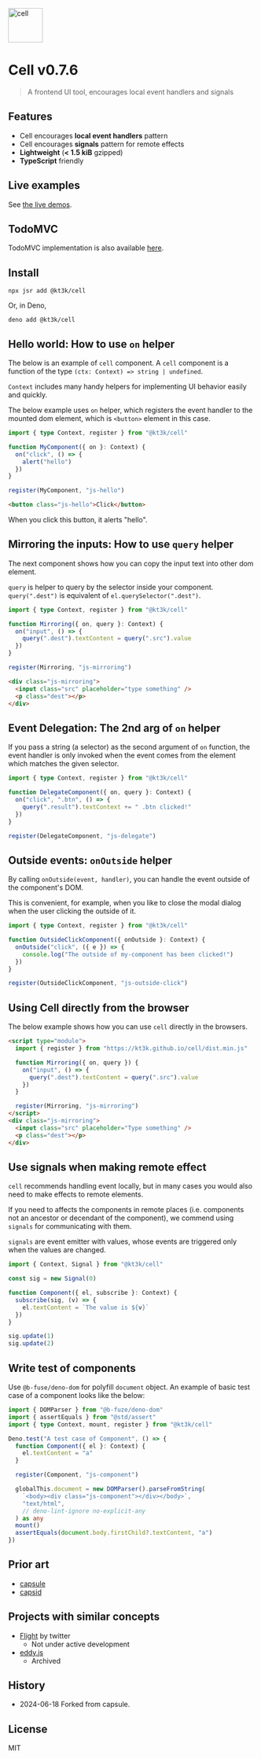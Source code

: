 <img src="https://kt3k.github.io/cell/cell-logo.svg" width="70" alt="cell" />

# Cell v0.7.6

> A frontend UI tool, encourages local event handlers and signals

## Features

- Cell encourages **local event handlers** pattern
- Cell encourages **signals** pattern for remote effects
- **Lightweight** (**< 1.5 kiB** gzipped)
- **TypeScript** friendly

## Live examples

See [the live demos](https://kt3k.github.io/cell).

## TodoMVC

TodoMVC implementation is also available
[here](https://github.com/kt3k/cell-todomvc).

## Install

```
npx jsr add @kt3k/cell
```

Or, in Deno,

```
deno add @kt3k/cell
```

## Hello world: How to use `on` helper

The below is an example of `cell` component. A `cell` component is a function of
the type `(ctx: Context) => string | undefined`.

`Context` includes many handy helpers for implementing UI behavior easily and
quickly.

The below example uses `on` helper, which registers the event handler to the
mounted dom element, which is `<button>` element in this case.

```ts
import { type Context, register } from "@kt3k/cell"

function MyComponent({ on }: Context) {
  on("click", () => {
    alert("hello")
  })
}

register(MyComponent, "js-hello")
```

```html
<button class="js-hello">Click</button>
```

When you click this button, it alerts "hello".

## Mirroring the inputs: How to use `query` helper

The next component shows how you can copy the input text into other dom element.

`query` is helper to query by the selector inside your component.
`query(".dest")` is equivalent of `el.querySelector(".dest")`.

```ts
import { type Context, register } from "@kt3k/cell"

function Mirroring({ on, query }: Context) {
  on("input", () => {
    query(".dest").textContent = query(".src").value
  })
}

register(Mirroring, "js-mirroring")
```

```html
<div class="js-mirroring">
  <input class="src" placeholder="type something" />
  <p class="dest"></p>
</div>
```

## Event Delegation: The 2nd arg of `on` helper

If you pass a string (a selector) as the second argument of `on` function, the
event handler is only invoked when the event comes from the element which
matches the given selector.

```ts
import { type Context, register } from "@kt3k/cell"

function DelegateComponent({ on, query }: Context) {
  on("click", ".btn", () => {
    query(".result").textContext += " .btn clicked!"
  })
}

register(DelegateComponent, "js-delegate")
```

## Outside events: `onOutside` helper

By calling `onOutside(event, handler)`, you can handle the event outside of the
component's DOM.

This is convenient, for example, when you like to close the modal dialog when
the user clicking the outside of it.

```ts
import { type Context, register } from "@kt3k/cell"

function OutsideClickComponent({ onOutside }: Context) {
  onOutside("click", ({ e }) => {
    console.log("The outside of my-component has been clicked!")
  })
}

register(OutsideClickComponent, "js-outside-click")
```

## Using Cell directly from the browser

The below example shows how you can use `cell` directly in the browsers.

```html
<script type="module">
  import { register } from "https://kt3k.github.io/cell/dist.min.js"

  function Mirroring({ on, query }) {
    on("input", () => {
      query(".dest").textContent = query(".src").value
    })
  }

  register(Mirroring, "js-mirroring")
</script>
<div class="js-mirroring">
  <input class="src" placeholder="Type something" />
  <p class="dest"></p>
</div>
```

## Use signals when making remote effect

`cell` recommends handling event locally, but in many cases you would also need
to make effects to remote elements.

If you need to affects the components in remote places (i.e. components not an
ancestor or decendant of the component), we commend using `signals` for
communicating with them.

`signals` are event emitter with values, whose events are triggered only when
the values are changed.

```ts
import { Context, Signal } from "@kt3k/cell"

const sig = new Signal(0)

function Component({ el, subscribe }: Context) {
  subscribe(sig, (v) => {
    el.textContent = `The value is ${v}`
  })
}

sig.update(1)
sig.update(2)
```

## Write test of components

Use `@b-fuse/deno-dom` for polyfill `document` object. An example of basic test
case of a component looks like the below:

```ts
import { DOMParser } from "@b-fuze/deno-dom"
import { assertEquals } from "@std/assert"
import { type Context, mount, register } from "@kt3k/cell"

Deno.test("A test case of Component", () => {
  function Component({ el }: Context) {
    el.textContent = "a"
  }

  register(Component, "js-component")

  globalThis.document = new DOMParser().parseFromString(
    `<body><div class="js-component"></div></body>`,
    "text/html",
    // deno-lint-ignore no-explicit-any
  ) as any
  mount()
  assertEquals(document.body.firstChild?.textContent, "a")
})
```

## Prior art

- [capsule](https://github.com/capsidjs/capsule)
- [capsid](https://github.com/capsidjs/capsid)

## Projects with similar concepts

- [Flight](https://flightjs.github.io/) by twitter
  - Not under active development
- [eddy.js](https://github.com/WebReflection/eddy)
  - Archived

## History

- 2024-06-18 Forked from capsule.

## License

MIT
